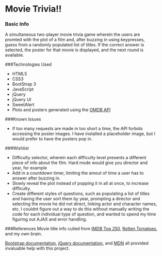 # Movie Trivia!!
### Basic Info
A simultaneous two-player movie trivia game wherein the users are promted with the plot of a film and, after buzzing in using keypresses, guess from a randomly populated list of titles.  If the correct answer is selected, the poster for that movie is displayed, and the next round is available.  

###Technologies Used
* HTML5
* CSS3
* BootStrap 3
* JavaScript
* jQuery
* jQuery UI
* SweetAlert
* Plots and posters generated using the [OMDB API](http://www.omdbapi.com/)

###Known Issues
* If too many requests are made in too short a time, the API forbids accessing the poster images.  I have installed a placeholder image, but I would prefer to have the posters pop in.

###Wishlist
* Difficulty selector, wherein each difficulty level presents a different piece of info about the film. Hard mode would give you director and year, for example
* Add in a countdown timer, limiting the amout of time a user has to answer after buzzing in.  
* Slowly reveal the plot instead of popping it in all at once, to increase difficulty.
* Create different styles of questions, such as populating a list of titles and having the user sort them by year, prompting a director and selecting the movie he did not direct, linking actor and character names, etc.  I couldnt figure out a way to do this without manually writing the code for each individual type of question, and wanted to spend my time figuring out AJAX and error handling.  

###References
Movie title info culled from [IMDB Top 250](http://www.imdb.com/chart/top), [Rotten Tomatoes](http://www.rottentomatoes.com/top/bestofrt/), and my own brain.

[Bootstrap documentation](http://getbootstrap.com/css/), [jQuery documentation](http://api.jquery.com/), and [MDN](https://developer.mozilla.org/en-US/) all provided invaluable help with this project.   